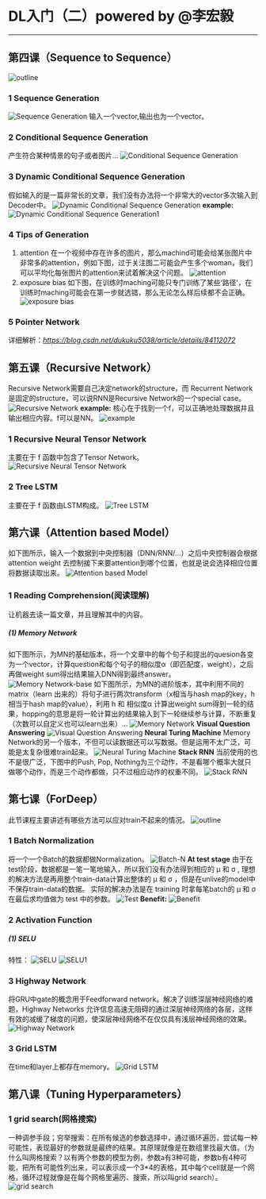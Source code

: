 <script type="text/javascript" src="http://cdn.mathjax.org/mathjax/latest/MathJax.js?config=default"></script>
# DL入门（二）powered by @李宏毅

-----------------------------------

## 第四课（Sequence to Sequence）
![outline](https://img-blog.csdnimg.cn/20190405180654676.png?x-oss-process=image/watermark,type_ZmFuZ3poZW5naGVpdGk,shadow_10,text_aHR0cHM6Ly9ibG9nLmNzZG4ubmV0L0FuZHlWaWt5,size_16,color_FFFFFF,t_70)
### 1 Sequence Generation
![Sequence Generation](https://img-blog.csdnimg.cn/20190405222622709.png?x-oss-process=image/watermark,type_ZmFuZ3poZW5naGVpdGk,shadow_10,text_aHR0cHM6Ly9ibG9nLmNzZG4ubmV0L0FuZHlWaWt5,size_16,color_FFFFFF,t_70)
输入一个vector,输出也为一个vector。
### 2 Conditional Sequence Generation
产生符合某种情景的句子或者图片...
![Conditional Sequence Generation](https://img-blog.csdnimg.cn/20190405224026372.png?x-oss-process=image/watermark,type_ZmFuZ3poZW5naGVpdGk,shadow_10,text_aHR0cHM6Ly9ibG9nLmNzZG4ubmV0L0FuZHlWaWt5,size_16,color_FFFFFF,t_70)
### 3 Dynamic Conditional Sequence Generation
假如输入的是一篇非常长的文章，我们没有办法将一个非常大的vector多次输入到Decoder中。
![Dynamic Conditional Sequence Generation](https://img-blog.csdnimg.cn/20190405230028250.png)
<strong>example:</strong>
![Dynamic Conditional Sequence Generation1](https://img-blog.csdnimg.cn/20190405230345901.png?x-oss-process=image/watermark,type_ZmFuZ3poZW5naGVpdGk,shadow_10,text_aHR0cHM6Ly9ibG9nLmNzZG4ubmV0L0FuZHlWaWt5,size_16,color_FFFFFF,t_70)
### 4 Tips of Generation
1. attention
在一个视频中存在许多的图片，那么machind可能会给某张图片中非常多的attention，例如下图，过于关注图二可能会产生多个woman，我们可以平均化每张图片的attention来试着解决这个问题。
![attention](https://img-blog.csdnimg.cn/20190405232608147.png)
2. exposure bias
如下图，在训练时maching可能只专门训练了某些‘路径’，在训练时maching可能会在第一步就选错，那么无论怎么样后续都不会正确。
![exposure bias](https://img-blog.csdnimg.cn/20190405234042859.png?x-oss-process=image/watermark,type_ZmFuZ3poZW5naGVpdGk,shadow_10,text_aHR0cHM6Ly9ibG9nLmNzZG4ubmV0L0FuZHlWaWt5,size_16,color_FFFFFF,t_70)
### 5 Pointer Network
详细解析：_https://blog.csdn.net/dukuku5038/article/details/84112072_

## 第五课（Recursive Network）
Recursive Network需要自己决定network的structure，而 Recurrent Network是固定的structure，可以说RNN是Recursive Network的一个special case。
![Recursive Network](https://img-blog.csdnimg.cn/20190406093732246.png?x-oss-process=image/watermark,type_ZmFuZ3poZW5naGVpdGk,shadow_10,text_aHR0cHM6Ly9ibG9nLmNzZG4ubmV0L0FuZHlWaWt5,size_16,color_FFFFFF,t_70)
<strong>example:</strong>
核心在于找到一个f，可以正确地处理数据并且输出相应内容。f可以是NN。
![example](https://img-blog.csdnimg.cn/20190406094616925.png?x-oss-process=image/watermark,type_ZmFuZ3poZW5naGVpdGk,shadow_10,text_aHR0cHM6Ly9ibG9nLmNzZG4ubmV0L0FuZHlWaWt5,size_16,color_FFFFFF,t_70)
### 1 Recursive Neural Tensor Network
主要在于 f 函数中包含了Tensor Network。
![Recursive Neural Tensor Network](https://img-blog.csdnimg.cn/2019040609532784.png?x-oss-process=image/watermark,type_ZmFuZ3poZW5naGVpdGk,shadow_10,text_aHR0cHM6Ly9ibG9nLmNzZG4ubmV0L0FuZHlWaWt5,size_16,color_FFFFFF,t_70)
### 2 Tree LSTM
主要在于 f 函数由LSTM构成。
![Tree LSTM](https://img-blog.csdnimg.cn/20190406101026767.png?x-oss-process=image/watermark,type_ZmFuZ3poZW5naGVpdGk,shadow_10,text_aHR0cHM6Ly9ibG9nLmNzZG4ubmV0L0FuZHlWaWt5,size_16,color_FFFFFF,t_70)

## 第六课（Attention based Model）
如下图所示，输入一个数据到中央控制器（DNN/RNN/...）之后中央控制器会根据attention weight 去控制接下来要attention到哪个位置，也就是说会选择相应位置将数据读取出来。
![Attention based Model](https://img-blog.csdnimg.cn/20190406101700223.png)
### 1 Reading Comprehension(阅读理解)
让机器去读一篇文章，并且理解其中的内容。
##### (1) Memory Network
如下图所示，为MN的基础版本，将一个文章中的每个句子和提出的quesion各变为一个vector，计算question和每个句子的相似度α（即匹配度，weight），之后再做weight sum得出结果输入DNN得到最终answer。
![ Memory Network-base](https://img-blog.csdnimg.cn/20190406103358166.png?x-oss-process=image/watermark,type_ZmFuZ3poZW5naGVpdGk,shadow_10,text_aHR0cHM6Ly9ibG9nLmNzZG4ubmV0L0FuZHlWaWt5,size_16,color_FFFFFF,t_70)
如下图所示，为MN的进阶版本，其中利用不同的matrix（learn 出来的）将句子进行两次transform（x相当与hash map的key，h相当于hash map的value），利用 h 和 相似度α 计算出weight sum得到一轮的结果，hopping的意思是将一轮计算出的结果输入到下一轮继续参与计算，不断重复（次数可以自定义也可以learn出来）...
![Memory Network](https://img-blog.csdnimg.cn/20190406104141400.png?x-oss-process=image/watermark,type_ZmFuZ3poZW5naGVpdGk,shadow_10,text_aHR0cHM6Ly9ibG9nLmNzZG4ubmV0L0FuZHlWaWt5,size_16,color_FFFFFF,t_70)
<strong>Visual Question Answering</strong>
![Visual Question Answering](https://img-blog.csdnimg.cn/20190406115529562.png?x-oss-process=image/watermark,type_ZmFuZ3poZW5naGVpdGk,shadow_10,text_aHR0cHM6Ly9ibG9nLmNzZG4ubmV0L0FuZHlWaWt5,size_16,color_FFFFFF,t_70)
<strong>Neural Turing  Machine</strong>
Memory Network的另一个版本，不但可以读数据还可以写数据。但是运用不太广泛，可能是太复杂很难train起来。
![Neural Turing  Machine](https://img-blog.csdnimg.cn/20190406120356326.png)
<strong>Stack RNN</strong>
当前使用的也不是很广泛，下图中的Push, Pop, Nothing为三个动作，不是看哪个概率大就只做哪个动作，而是三个动作都做，只不过相应动作的权重不同。
![Stack RNN](https://img-blog.csdnimg.cn/20190406121428490.png?x-oss-process=image/watermark,type_ZmFuZ3poZW5naGVpdGk,shadow_10,text_aHR0cHM6Ly9ibG9nLmNzZG4ubmV0L0FuZHlWaWt5,size_16,color_FFFFFF,t_70)

## 第七课（ForDeep）
此节课程主要讲述有哪些方法可以应对train不起来的情况。
![outline](https://img-blog.csdnimg.cn/20190406121849981.png)
### 1 Batch Normalization
将一个一个Batch的数据都做Normalization。
![Batch-N](https://img-blog.csdnimg.cn/20190406124018380.png?x-oss-process=image/watermark,type_ZmFuZ3poZW5naGVpdGk,shadow_10,text_aHR0cHM6Ly9ibG9nLmNzZG4ubmV0L0FuZHlWaWt5,size_16,color_FFFFFF,t_70)
<strong>At test stage</strong>
由于在test阶段，数据都是一笔一笔地输入，所以我们没有办法得到相应的 μ 和 σ ,
理想的解决方法是再用整个train-data计算出整体的 μ 和 σ ，但是在unlive的model中不保存train-data的数据。
实际的解决办法是在 training 时拿每笔batch的 μ 和 σ 在最后求均值做为 test 中的参数。
![Test](https://img-blog.csdnimg.cn/20190406124817438.png?x-oss-process=image/watermark,type_ZmFuZ3poZW5naGVpdGk,shadow_10,text_aHR0cHM6Ly9ibG9nLmNzZG4ubmV0L0FuZHlWaWt5,size_16,color_FFFFFF,t_70)
<strong>Benefit:</strong>
![Benefit](https://img-blog.csdnimg.cn/20190406143733624.png?x-oss-process=image/watermark,type_ZmFuZ3poZW5naGVpdGk,shadow_10,text_aHR0cHM6Ly9ibG9nLmNzZG4ubmV0L0FuZHlWaWt5,size_16,color_FFFFFF,t_70)

### 2 Activation Function
##### (1) SELU
特性：
![SELU](https://img-blog.csdnimg.cn/20190406150310367.png?x-oss-process=image/watermark,type_ZmFuZ3poZW5naGVpdGk,shadow_10,text_aHR0cHM6Ly9ibG9nLmNzZG4ubmV0L0FuZHlWaWt5,size_16,color_FFFFFF,t_70)
![SELU1](https://img-blog.csdnimg.cn/20190406151937855.png?x-oss-process=image/watermark,type_ZmFuZ3poZW5naGVpdGk,shadow_10,text_aHR0cHM6Ly9ibG9nLmNzZG4ubmV0L0FuZHlWaWt5,size_16,color_FFFFFF,t_70)

### 3 Highway Network
将GRU中gate的概念用于Feedforward network。解决了训练深层神经网络的难题，Highway Networks 允许信息高速无阻碍的通过深层神经网络的各层，这样有效的减缓了梯度的问题，使深层神经网络不在仅仅具有浅层神经网络的效果。
![Highway Network](https://img-blog.csdnimg.cn/20190406154421897.png?x-oss-process=image/watermark,type_ZmFuZ3poZW5naGVpdGk,shadow_10,text_aHR0cHM6Ly9ibG9nLmNzZG4ubmV0L0FuZHlWaWt5,size_16,color_FFFFFF,t_70)
### 3 Grid LSTM
在time和layer上都存在memory。
![Grid LSTM](https://img-blog.csdnimg.cn/20190406155737330.png?x-oss-process=image/watermark,type_ZmFuZ3poZW5naGVpdGk,shadow_10,text_aHR0cHM6Ly9ibG9nLmNzZG4ubmV0L0FuZHlWaWt5,size_16,color_FFFFFF,t_70)

## 第八课（Tuning Hyperparameters）
### 1 grid search(网格搜索)
一种调参手段；穷举搜索：在所有候选的参数选择中，通过循环遍历，尝试每一种可能性，表现最好的参数就是最终的结果。其原理就像是在数组里找最大值。（为什么叫网格搜索？以有两个参数的模型为例，参数a有3种可能，参数b有4种可能，把所有可能性列出来，可以表示成一个3*4的表格，其中每个cell就是一个网格，循环过程就像是在每个网格里遍历、搜索，所以叫grid search）。 
![grid search](https://img-blog.csdnimg.cn/20190406161525222.png?x-oss-process=image/watermark,type_ZmFuZ3poZW5naGVpdGk,shadow_10,text_aHR0cHM6Ly9ibG9nLmNzZG4ubmV0L0FuZHlWaWt5,size_16,color_FFFFFF,t_70)